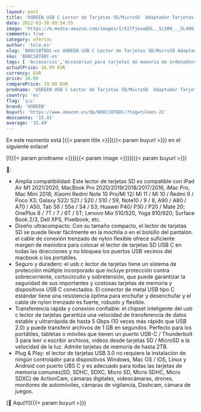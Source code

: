 ```yaml
---
layout: post
title: 'UGREEN USB C Lector de Tarjetas SD/MicroSD  Adaptador Tarjetas SD USB Tipo C [Compatible con Thunderbolt 3] para MacBook Pro  MacBook Air  iPad Pro 2021 2020  Redmi 9 Mi 12  Galaxy S22 S21 S9 Note 20'
date: 2022-03-30 09:54:55
image: 'https://m.media-amazon.com/images/I/417fjexwQXL._SL500_._SL400_.jpg'
comments: true
category: ofertas
author: 'tole.es'
slug: 'B08CS8T8DC-es UGREEN USB C Lector de Tarjetas SD/MicroSD Adaptador...'
sku: 'B08CS8T8DC-es'
tags: [ 'Accesorios','Accesorios para tarjetas de memoria de ordenadores','Informática','Lectores de tarjetas de memoria externos','ipad','ugreen', ]
actualPrice: 16.99 EUR
currency: EUR
price: 16.99
comparePrice: 19.99 EUR
prodname: 'UGREEN USB C Lector de Tarjetas SD/MicroSD  Adaptador Tarjetas SD USB Tipo C [Compatible con Thunderbolt 3] para MacBook Pro  MacBook Air  iPad Pro 2021 2020  Redmi 9 Mi 12  Galaxy S22 S21 S9 Note 20'
country: 'es'
flag: '🇪🇸'
brand: 'UGREEN'
buyurl: 'https://www.amazon.es/dp/B08CS8T8DC/?tag=tolees-21'
descuento: '15.01'
average: '15.49'
---
```


En este momento está [{{< param title >}}]({{< param buyurl >}}) en el siguiente enlace!

[![{{< param prodname >}}]({{< param image >}})]({{< param buyurl >}})

🔎:

- Amplia compatibilidad: Este lector de tarjetas SD es compatible con iPad Air M1 2021/2020, MacBook Pro 2020/2019/2018/2017/2016, iMac Pro, Mac Mini 2018; Xiaomi Redmi Note 10 Pro/Mi 12/ Mi 11 / Mi 10 / Redmi 9 / Poco X3; Galaxy S22/ S21 / S20 / S10 / S9, Note10 / 9 / 8, A90 / A80 / A70 / A50, Tab S6 / S5e / S4 / S3; Huawei P40/ P30 / P20 / Mate 20; OnePlus 8 / 7T / 7 / 6T / 5T; Lenovo Mix 510/520, Yoga 910/920; Surface Book 2/3, Dell XPS, Pixelbook, etc.
- Diseño ultracompacto: Con su tamaño compacto, el lector de tarjetas SD se puede llevar fácilmente en la mochila o en el bolsillo del pantalón. el cable de conexión trenzado de nylon flexible ofrece suficiente margen de maniobra para colocar el lector de tarjetas SD USB C en todas las direcciones y no bloquea los puertos USB vecinos del macbook o los portatiles.
- Seguro y duradero: el usb c lector de tarjetas tiene un sistema de protección múltiple incorporado que incluye protección contra sobrecorriente, cortocircuito y sobretensión, que puede garantizar la seguridad de sus importantes y costosas tarjetas de memoria y dispositivos USB C conectados. El conector de metal USB tipo C estándar tiene una resistencia óptima para enchufar y desenchufar y el cable de nylon trenzado es fuerte, robusto y flexible.
- Transferencia rápida y conexión confiable: el chipset inteligente del usb c lector de tarjetas garantiza una velocidad de transferencia de datos estable y ultrarrápida de hasta 5 Gbps (10 veces más rápido que USB 2.0) y puede transferir archivos de 1 GB en segundos. Perfecto para los portátiles, tabletas o móviles que tienen un puerto USB-C / Thunderbolt 3 para leer o escribir archivos, videos desde tarjetas SD / MicroSD a la velocidad de la luz. Admite tarjetas de memoria de hasta 2TB.
- Plug & Play: el lector de tarjetas USB 3.0 no requiere la instalación de ningún controlador para dispositivos Windows, Mac OS / iOS, Linux y Android con puerto UBS C y es adecuado para todas las tarjetas de memoria comunes(SD, SDHC, SDXC, Micro SD, Micro SDHC, Micro SDXC) de ActionCam, cámaras digitales, videocámaras, drones, monitores de automóviles, cámaras de vigilancia, Dashcam, cámara de juegos.

[🛒 Aquí!!!]({{< param buyurl >}})
